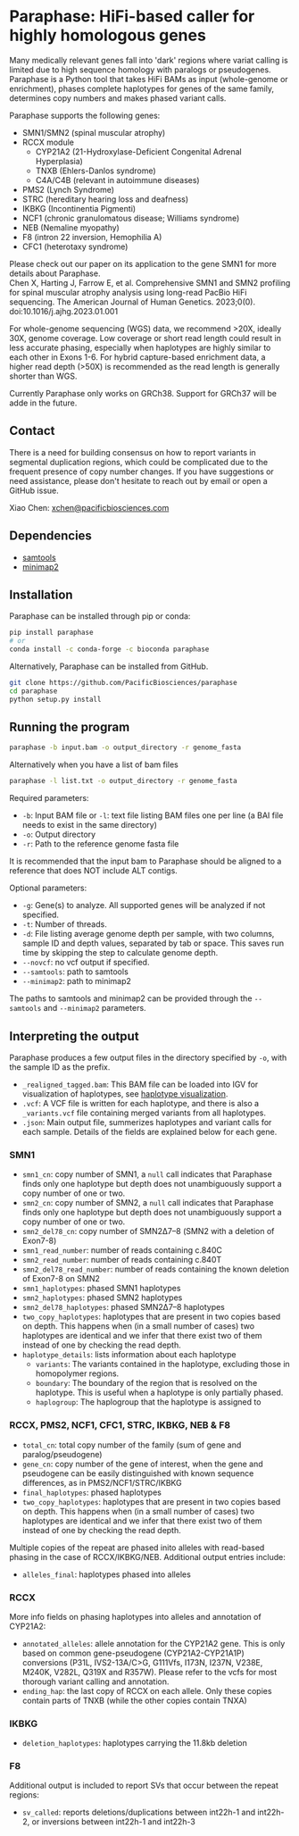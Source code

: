 # Paraphase: HiFi-based caller for highly homologous genes

Many medically relevant genes fall into 'dark' regions where variat calling is limited due to high sequence homology with paralogs or pseudogenes. Paraphase is a Python tool that takes HiFi BAMs as input (whole-genome or enrichment), phases complete haplotypes for genes of the same family, determines copy numbers and makes phased variant calls. 

Paraphase supports the following genes:
- SMN1/SMN2 (spinal muscular atrophy)
- RCCX module
  - CYP21A2 (21-Hydroxylase-Deficient Congenital Adrenal Hyperplasia)
  - TNXB (Ehlers-Danlos syndrome)
  - C4A/C4B (relevant in autoimmune diseases)
- PMS2 (Lynch Syndrome)
- STRC (hereditary hearing loss and deafness)
- IKBKG (Incontinentia Pigmenti)
- NCF1 (chronic granulomatous disease; Williams syndrome)
- NEB (Nemaline myopathy)
- F8 (intron 22 inversion, Hemophilia A)
- CFC1 (heterotaxy syndrome)

Please check out our paper on its application to the gene SMN1 for more details about Paraphase.   
Chen X, Harting J, Farrow E, et al. Comprehensive SMN1 and SMN2 profiling for spinal muscular atrophy analysis using long-read PacBio HiFi sequencing. The American Journal of Human Genetics. 2023;0(0). doi:10.1016/j.ajhg.2023.01.001

For whole-genome sequencing (WGS) data, we recommend >20X, ideally 30X, genome coverage. Low coverage or short read length could result in less accurate phasing, especially when haplotypes are highly similar to each other in Exons 1-6. For hybrid capture-based enrichment data, a higher read depth (>50X) is recommended as the read length is generally shorter than WGS.

Currently Paraphase only works on GRCh38. Support for GRCh37 will be adde in the future.

## Contact

There is a need for building consensus on how to report variants in segmental duplication regions, which could be complicated due to the frequent presence of copy number changes. If you have suggestions or need assistance, please don't hesitate to reach out by email or open a GitHub issue.

Xiao Chen: xchen@pacificbiosciences.com

## Dependencies

- [samtools](http://www.htslib.org/)
- [minimap2](https://github.com/lh3/minimap2)

## Installation

Paraphase can be installed through pip or conda:
```bash
pip install paraphase
# or
conda install -c conda-forge -c bioconda paraphase
```

Alternatively, Paraphase can be installed from GitHub.
```bash
git clone https://github.com/PacificBiosciences/paraphase
cd paraphase
python setup.py install
```

## Running the program

```bash
paraphase -b input.bam -o output_directory -r genome_fasta
```

Alternatively when you have a list of bam files
```bash
paraphase -l list.txt -o output_directory -r genome_fasta
```

Required parameters:
- `-b`: Input BAM file or `-l`: text file listing BAM files one per line (a BAI file needs to exist in the same directory)
- `-o`: Output directory
- `-r`: Path to the reference genome fasta file

It is recommended that the input bam to Paraphase should be aligned to a reference that does NOT include ALT contigs.

Optional parameters:
- `-g`: Gene(s) to analyze. All supported genes will be analyzed if not specified.
- `-t`: Number of threads.
- `-d`: File listing average genome depth per sample, with two columns, sample ID and depth values, separated by tab or space. This saves run time by skipping the step to calculate genome depth.
- `--novcf`: no vcf output if specified.
- `--samtools`: path to samtools
- `--minimap2`: path to minimap2

The paths to samtools and minimap2 can be provided through the `--samtools` and `--minimap2` parameters.

## Interpreting the output

Paraphase produces a few output files in the directory specified by `-o`, with the sample ID as the prefix.
- `_realigned_tagged.bam`: This BAM file can be loaded into IGV for visualization of haplotypes, see [haplotype visualization](docs/visualization.md).  
- `.vcf`: A VCF file is written for each haplotype, and there is also a `_variants.vcf` file containing merged variants from all haplotypes.
- `.json`: Main output file, summerizes haplotypes and variant calls for each sample. Details of the fields are explained below for each gene.

### SMN1

- `smn1_cn`: copy number of SMN1, a `null` call indicates that Paraphase finds only one haplotype but depth does not unambiguously support a copy number of one or two.
- `smn2_cn`: copy number of SMN2, a `null` call indicates that Paraphase finds only one haplotype but depth does not unambiguously support a copy number of one or two.
- `smn2_del78_cn`: copy number of SMN2Δ7–8 (SMN2 with a deletion of Exon7-8)
- `smn1_read_number`: number of reads containing c.840C
- `smn2_read_number`: number of reads containing c.840T
- `smn2_del78_read_number`: number of reads containing the known deletion of Exon7-8 on SMN2
- `smn1_haplotypes`: phased SMN1 haplotypes
- `smn2_haplotypes`: phased SMN2 haplotypes
- `smn2_del78_haplotypes`: phased SMN2Δ7–8 haplotypes
- `two_copy_haplotypes`: haplotypes that are present in two copies based on depth. This happens when (in a small number of cases) two haplotypes are identical and we infer that there exist two of them instead of one by checking the read depth.
- `haplotype_details`: lists information about each haplotype 
  - `variants`: The variants contained in the haplotype, excluding those in homopolymer regions.
  - `boundary`: The boundary of the region that is resolved on the haplotype. This is useful when a haplotype is only partially phased.
  - `haplogroup`: The haplogroup that the haplotype is assigned to

### RCCX, PMS2, NCF1, CFC1, STRC, IKBKG, NEB & F8

- `total_cn`: total copy number of the family (sum of gene and paralog/pseudogene)
- `gene_cn`: copy number of the gene of interest, when the gene and pseudogene can be easily distinguished with known sequence differences, as in PMS2/NCF1/STRC/IKBKG
- `final_haplotypes`: phased haplotypes
- `two_copy_haplotypes`: haplotypes that are present in two copies based on depth. This happens when (in a small number of cases) two haplotypes are identical and we infer that there exist two of them instead of one by checking the read depth.

Multiple copies of the repeat are phased inito alleles with read-based phasing in the case of RCCX/IKBKG/NEB. Additional output entries include:
- `alleles_final`: haplotypes phased into alleles

### RCCX

More info fields on phasing haplotypes into alleles and annotation of CYP21A2:
- `annotated_alleles`: allele annotation for the CYP21A2 gene. This is only based on common gene-pseudogene (CYP21A2-CYP21A1P) conversions (P31L, IVS2-13A/C>G, G111Vfs, I173N, I237N, V238E, M240K, V282L, Q319X and R357W). Please refer to the vcfs for most thorough variant calling and annotation.
- `ending_hap`: the last copy of RCCX on each allele. Only these copies contain parts of TNXB (while the other copies contain TNXA)

### IKBKG

- `deletion_haplotypes`: haplotypes carrying the 11.8kb deletion

### F8

Additional output is included to report SVs that occur between the repeat regions:
- `sv_called`: reports deletions/duplications between int22h-1 and int22h-2, or inversions between int22h-1 and int22h-3




